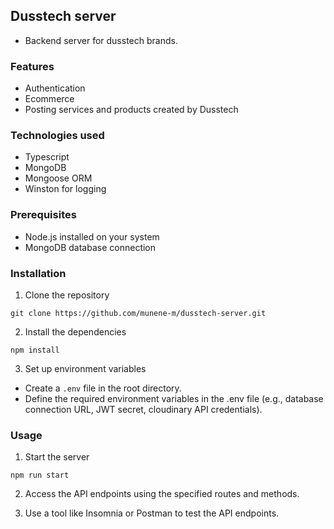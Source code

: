 ## Dusstech server

- Backend server for dusstech brands.

### Features

- Authentication
- Ecommerce
- Posting services and products created by Dusstech

### Technologies used

- Typescript
- MongoDB
- Mongoose ORM
- Winston for logging

### Prerequisites

- Node.js installed on your system
- MongoDB database connection

### Installation

1. Clone the repository

```
git clone https://github.com/munene-m/dusstech-server.git

```

2. Install the dependencies

```
npm install
```

3. Set up environment variables

- Create a `.env` file in the root directory.
- Define the required environment variables in the .env file (e.g., database connection URL, JWT secret, cloudinary API credentials).

### Usage

1. Start the server

```
npm run start
```

2. Access the API endpoints using the specified routes and methods.

3. Use a tool like Insomnia or Postman to test the API endpoints.
